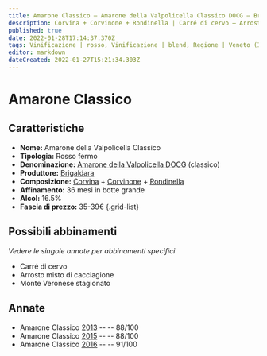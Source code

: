 ```yaml
---
title: Amarone Classico – Amarone della Valpolicella Classico DOCG – Brigaldara – Veneto (IT) – 35-39€ – 3★-5★
description: Corvina + Corvinone + Rondinella | Carré di cervo – Arrosto misto di cacciagione – Monte veronese stagionato
published: true
date: 2022-01-28T17:14:37.370Z
tags: Vinificazione | rosso, Vinificazione | blend, Regione | Veneto (IT), Vinificazione | fermo, Prezzi | 35-39€, Vitigni | Corvina, Vitigni | Rondinella, Vitigni | Corvinone, Alimento | cervo, Alimento | Formaggi - Monte Veronese stagionato
editor: markdown
dateCreated: 2022-01-27T15:21:34.303Z
---
```


# Amarone Classico

## Caratteristiche
- **Nome:** <span class="nome">Amarone della Valpolicella Classico</span>
- **Tipologia:** Rosso fermo
- **Denominazione:** <span class="denominazione">[Amarone della Valpolicella DOCG](/denominazioni/Italia/Veneto/DOCG/Amarone-della-Valpolicella)</span> (classico)
- **Produttore:** <span class="cantina">[Brigaldara](/produttori/Italia/Veneto/Brigaldara)</span> 
- **Composizione:** [Corvina](/vitigni/Italia/bacca-nera/corvina) + [Corvinone](/vitigni/Italia/bacca-nera/corvinone) + [Rondinella](/vitigni/Italia/bacca-nera/rondinella)
- **Affinamento:** 36 mesi in botte grande
- **Alcol:** 16.5%
- **Fascia di prezzo:** 35-39€
{.grid-list}

## Possibili abbinamenti
*Vedere le singole annate per abbinamenti specifici*

- Carré di cervo
- Arrosto misto di cacciagione
- Monte Veronese stagionato

## Annate
- Amarone Classico [2013](vini/Italia/Veneto/Brigaldara/Amarone-Classico/2013) -- <span class="star-3"></span> -- 88/100
- Amarone Classico [2015](vini/Italia/Veneto/Brigaldara/Amarone-Classico/2015) -- <span class="star-3"></span> -- 88/100
- Amarone Classico [2016](vini/Italia/Veneto/Brigaldara/Amarone-Classico/2016) -- <span class="star-5"></span> -- 91/100
